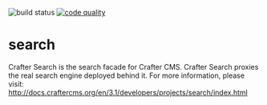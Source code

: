 ![build status](https://travis-ci.org/craftercms/search.svg?branch=develop)
[![code quality](https://api.codacy.com/project/badge/Grade/3c76097de25940caaadb5234af1e9419)](https://www.codacy.com/app/CrafterCMS/search?utm_source=github.com&amp;utm_medium=referral&amp;utm_content=craftercms/search&amp;utm_campaign=Badge_Grade)

search
======

Crafter Search is the search facade for Crafter CMS. Crafter Search proxies the real search engine deployed behind it. For more information, please visit: http://docs.craftercms.org/en/3.1/developers/projects/search/index.html

